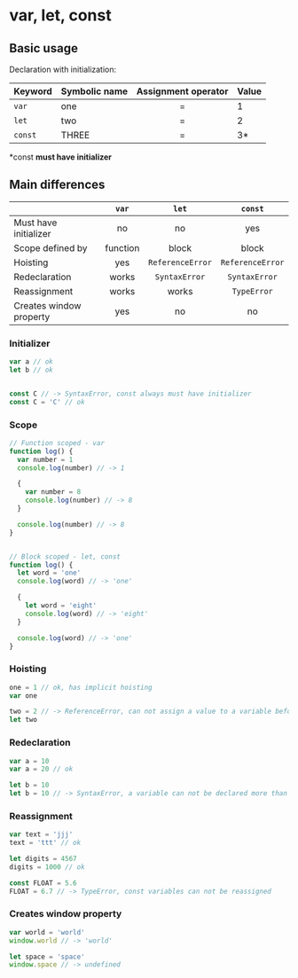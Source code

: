 # var, let, const

## Basic usage

Declaration with initialization:

| Keyword | Symbolic name | Assignment operator | Value |
|---------|---------------|        :---:        |-------|
| `var`   | one           | =                   | 1     |
| `let`   | two           | =                   | 2     |
| `const` | THREE         | =                   | 3*    |

*const **must have initializer**

## Main differences

|                         | `var`    | `let`            | `const`          |
|-------------------------|   :---:  |       :---:      |       :---:      |
| Must have initializer   | no       | no               | yes              |
| Scope defined by        | function | block            | block            |
| Hoisting                | yes      | `ReferenceError` | `ReferenceError` |
| Redeclaration           | works    | `SyntaxError`    | `SyntaxError`    |
| Reassignment            | works    | works            | `TypeError`      |
| Creates window property | yes      | no               | no               |

### Initializer
```js
var a // ok
let b // ok


const C // -> SyntaxError, const always must have initializer
const C = 'C' // ok
```

### Scope
```js
// Function scoped - var
function log() {
  var number = 1
  console.log(number) // -> 1

  {
    var number = 8
    console.log(number) // -> 8
  }

  console.log(number) // -> 8
}


// Block scoped - let, const
function log() {
  let word = 'one'
  console.log(word) // -> 'one'

  {
    let word = 'eight'
    console.log(word) // -> 'eight'
  }

  console.log(word) // -> 'one'
}
```

### Hoisting
```js
one = 1 // ok, has implicit hoisting
var one

two = 2 // -> ReferenceError, can not assign a value to a variable before its declaration
let two
```

### Redeclaration

```js
var a = 10
var a = 20 // ok

let b = 10
let b = 10 // -> SyntaxError, a variable can not be declared more than once
```

### Reassignment

```js
var text = 'jjj'
text = 'ttt' // ok

let digits = 4567
digits = 1000 // ok

const FLOAT = 5.6
FLOAT = 6.7 // -> TypeError, const variables can not be reassigned
```

### Creates window property

```js
var world = 'world'
window.world // -> 'world'

let space = 'space'
window.space // -> undefined
```
